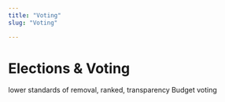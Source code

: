 ```yaml
---
title: "Voting"
slug: "Voting"

---
```


# Elections & Voting

lower standards of removal, ranked, transparency
Budget voting